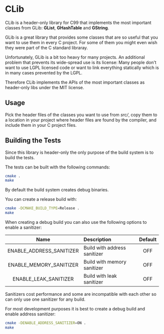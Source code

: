 # CLib

CLib is a header-only library for C99 that implements the most important classes
from GLib: **GList**, **GHashTable** and **GString**.

GLib is a great library that provides some classes that are so useful that you
want to use them in every C project. For some of them you might even wish they
were part of the C standard libraray.

Unfortunately, GLib is a bit too heavy for many projects. An additional problem
that prevents its wide-spread use is its license: Many people don't want to use
LGPL licensed code or want to link everything statically which is in many cases
prevented by the LGPL.

Therefore CLib implements the APIs of the most important classes as header-only
libs under the MIT license.

## Usage

Pick the header files of the classes you want to use from *src/*, copy them to
a location in your project where header files are found by the compiler, and
include them in your C project files.

## Building the Tests

Since this library is header-only the only purpose of the build system is to
build the tests.

The tests can be built with the following commands:

```bash
cmake .
make
```

By default the build system creates debug binaries.

You can create a release build with:

```bash
cmake -DCMAKE_BUILD_TYPE=Release .
make
```

When creating a debug build you can also use the following options to enable a
sanitizer:

|Name | Description | Default |
|:---:|:---|:---:|
| ENABLE_ADDRESS_SANITIZER | Build with address sanitizer | OFF |
| ENABLE_MEMORY_SANITIZER | Build with memory sanitizer | OFF |
| ENABLE_LEAK_SANITIZER | Build with leak sanitizer | OFF |

Sanitizers cost performance and some are incompatible with each other so can only
use one sanitizer for any build.

For most development purposes it is best to create a debug build and enable
address sanitizer:

```bash
cmake -DENABLE_ADDRESS_SANITIZER=ON .
make
```
